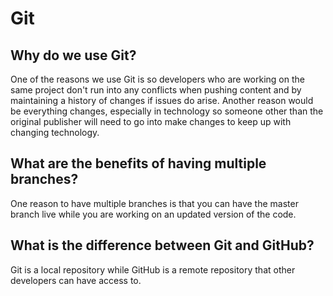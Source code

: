 # Git

## Why do we use Git?

One of the reasons we use Git is so developers who are working on the same project don't run into any conflicts when pushing content and by maintaining a history of changes if issues do arise. Another reason would be everything changes, especially in technology so someone other than the original publisher will need to go into make changes to keep up with changing technology. 

## What are the benefits of having multiple branches?

One reason to have multiple branches is that you can have the master branch live while you are working on an updated version of the code. 

## What is the difference between Git and GitHub?

Git is a local repository while GitHub is a remote repository that other developers can have access to.